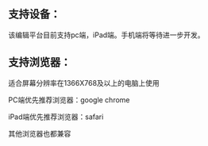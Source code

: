 ## 支持设备：

该编辑平台目前支持pc端，iPad端。手机端将等待进一步开发。

## 支持浏览器：

适合屏幕分辨率在1366X768及以上的电脑上使用

PC端优先推荐浏览器：google chrome

iPad端优先推荐浏览器：safari

其他浏览器也都兼容

